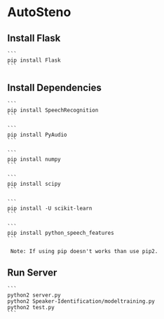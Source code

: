 # AutoSteno

## Install Flask

    ```
    pip install Flask
    ```

## Install Dependencies

    ```
    pip install SpeechRecognition
    ```

    ```
    pip install PyAudio
    ```

    ```
    pip install numpy
    ```

    ```
    pip install scipy
    ```

    ```
    pip install -U scikit-learn
    ```

    ```
    pip install python_speech_features
    ```

     Note: If using pip doesn't works than use pip2.

## Run Server

    ```
    python2 server.py
    python2 Speaker-Identification/modeltraining.py
    python2 test.py
    ```
